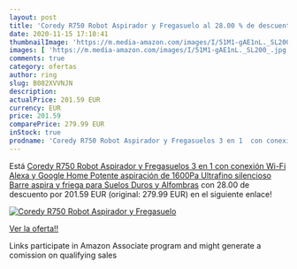 ```yaml
---
layout: post
title: 'Coredy R750 Robot Aspirador y Fregasuelo al 28.00 % de descuento'
date: 2020-11-15 17:10:41
thumbnailImage: 'https://m.media-amazon.com/images/I/51M1-gAE1nL._SL200_.jpg'
images: [ 'https://m.media-amazon.com/images/I/51M1-gAE1nL._SL200_.jpg' ]
comments: true
category: ofertas
author: ring
slug: B082XVVNJN
description:
actualPrice: 201.59 EUR
currency: EUR
price: 201.59
comparePrice: 279.99 EUR
inStock: true
prodname: 'Coredy R750 Robot Aspirador y Fregasuelos 3 en 1  con conexión Wi-Fi  Alexa y Google Home  Potente aspiración de 1600Pa  Ultrafino  silencioso  Barre  aspira y friega para Suelos Duros y Alfombras'
---
```


Está [Coredy R750 Robot Aspirador y Fregasuelos 3 en 1  con conexión Wi-Fi  Alexa y Google Home  Potente aspiración de 1600Pa  Ultrafino  silencioso  Barre  aspira y friega para Suelos Duros y Alfombras](https://www.amazon.es/dp/B082XVVNJN/?tag=tolees-21) con 28.00 de descuento por 201.59 EUR (original: 279.99 EUR) en el siguiente enlace!

[![Coredy R750 Robot Aspirador y Fregasuelo](https://m.media-amazon.com/images/I/51M1-gAE1nL._SL200_.jpg)](https://www.amazon.es/dp/B082XVVNJN/?tag=tolees-21)

[Ver la oferta!!](https://www.amazon.es/dp/B082XVVNJN/?tag=tolees-21)

Links participate in Amazon Associate program and might generate a comission on qualifying sales


